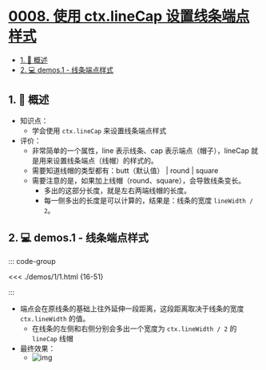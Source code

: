 # [0008. 使用 ctx.lineCap 设置线条端点样式](https://github.com/Tdahuyou/TNotes.canvas/tree/main/notes/0008.%20%E4%BD%BF%E7%94%A8%20ctx.lineCap%20%E8%AE%BE%E7%BD%AE%E7%BA%BF%E6%9D%A1%E7%AB%AF%E7%82%B9%E6%A0%B7%E5%BC%8F)

<!-- region:toc -->

- [1. 📝 概述](#1--概述)
- [2. 💻 demos.1 - 线条端点样式](#2--demos1---线条端点样式)

<!-- endregion:toc -->

## 1. 📝 概述

- 知识点：
  - 学会使用 `ctx.lineCap` 来设置线条端点样式
- 评价：
  - 非常简单的一个属性，line 表示线条、cap 表示端点（帽子），lineCap 就是用来设置线条端点（线帽）的样式的。
  - 需要知道线帽的类型都有：butt（默认值） | round | square
  - 需要注意的是，如果加上线帽（round、square），会导致线条变长。
    - 多出的这部分长度，就是左右两端线帽的长度。
    - 每一侧多出的长度是可以计算的，结果是：线条的宽度 `lineWidth / 2`。

## 2. 💻 demos.1 - 线条端点样式

::: code-group

<<< ./demos/1/1.html {16-51}

:::

- 端点会在原线条的基础上往外延伸一段距离，这段距离取决于线条的宽度 `ctx.lineWidth` 的值。
  - 在线条的左侧和右侧分别会多出一个宽度为 `ctx.lineWidth / 2` 的 `lineCap` 线帽
- 最终效果：
  - ![img](https://cdn.jsdelivr.net/gh/Tdahuyou/imgs@main/2024-10-03-23-06-25.png)
